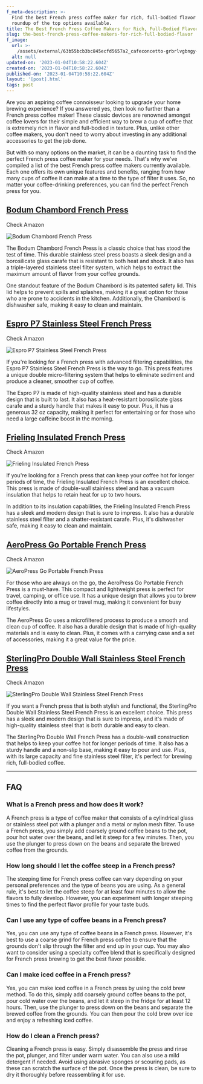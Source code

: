 ```yaml
---
f_meta-description: >-
  Find the best French press coffee maker for rich, full-bodied flavor with our
  roundup of the top options available.
title: The Best French Press Coffee Makers for Rich, Full-Bodied Flavor
slug: the-best-french-press-coffee-makers-for-rich-full-bodied-flavor
f_image:
  url: >-
    /assets/external/63b55bcb3bc845ecfd5657a2_cafeconcetto-grbrlvgbngy-unsplash201.jpg
  alt: null
updated-on: '2023-01-04T10:58:22.604Z'
created-on: '2023-01-04T10:58:22.604Z'
published-on: '2023-01-04T10:58:22.604Z'
layout: '[post].html'
tags: post
---
```


Are you an aspiring coffee connoisseur looking to upgrade your home brewing experience? If you answered yes, then look no further than a French press coffee maker! These classic devices are renowned amongst coffee lovers for their simple and efficient way to brew a cup of coffee that is extremely rich in flavor and full-bodied in texture. Plus, unlike other coffee makers, you don't need to worry about investing in any additional accessories to get the job done.

But with so many options on the market, it can be a daunting task to find the perfect French press coffee maker for your needs. That's why we've compiled a list of the best French press coffee makers currently available. Each one offers its own unique features and benefits, ranging from how many cups of coffee it can make at a time to the type of filter it uses. So, no matter your coffee-drinking preferences, you can find the perfect French press for you.

[Bodum Chambord French Press](https://www.amazon.com/Bodum-Chambord-French-Coffee-Chrome/dp/B00008XEWG/ref=sr_1_3?crid=3K75R464K2CNM&keywords=Bodum+Chambord+French+Press&qid=1672515431&sprefix=bodum+chambord+french+press%2Caps%2C313&sr=8-3)
------------------------------------------------------------------------------------------------------------------------------------------------------------------------------------------------------------------------------------------------

<a class="inline-button">Check Amazon</a>

![Bodum Chambord French Press](/assets/external/63b55a855bc74d5195a34ecd_61ueqjipanl.__AC_SX300_SY300_QL70_FMwebp_.webp)

The Bodum Chambord French Press is a classic choice that has stood the test of time. This durable stainless steel press boasts a sleek design and a borosilicate glass carafe that is resistant to both heat and shock. It also has a triple-layered stainless steel filter system, which helps to extract the maximum amount of flavor from your coffee grounds.

One standout feature of the Bodum Chambord is its patented safety lid. This lid helps to prevent spills and splashes, making it a great option for those who are prone to accidents in the kitchen. Additionally, the Chambord is dishwasher safe, making it easy to clean and maintain.

[Espro P7 Stainless Steel French Press](https://www.amazon.com/Espro-Coffee-Insulated-Polished-Stainless/dp/B011WTM97O/ref=sr_1_4?crid=3Q1SDP4TQW0OE&keywords=Espro+P3+Stainless+Steel+French+Press&qid=1672515446&sprefix=espro+p3+stainless+steel+french+press%2Caps%2C180&sr=8-4&ufe=app_do%3Aamzn1.fos.006c50ae-5d4c-4777-9bc0-4513d670b6bc)
------------------------------------------------------------------------------------------------------------------------------------------------------------------------------------------------------------------------------------------------------------------------------------------------------------------------------------------------

<a class="inline-button">Check Amazon</a>

![Espro P7 Stainless Steel French Press](/assets/external/63b55aa203127438bbf24f71_712b9kkpv7dl._AC_SX679_.webp)

If you're looking for a French press with advanced filtering capabilities, the Espro P7 Stainless Steel French Press is the way to go. This press features a unique double micro-filtering system that helps to eliminate sediment and produce a cleaner, smoother cup of coffee.

The Espro P7 is made of high-quality stainless steel and has a durable design that is built to last. It also has a heat-resistant borosilicate glass carafe and a sturdy handle that makes it easy to pour. Plus, it has a generous 32 oz capacity, making it perfect for entertaining or for those who need a large caffeine boost in the morning.

[Frieling Insulated French Press](https://www.amazon.com/Frieling-Stainless-Patented-Brushed-23-Ounce/dp/B004XGBM3G/ref=sr_1_5?crid=IQNG4223EW6W&keywords=Frieling+Insulated+French+Press&qid=1672515495&sprefix=frieling+insulated+french+press%2Caps%2C204&sr=8-5&ufe=app_do%3Aamzn1.fos.f5122f16-c3e8-4386-bf32-63e904010ad0)
--------------------------------------------------------------------------------------------------------------------------------------------------------------------------------------------------------------------------------------------------------------------------------------------------------------------------------

<a class="inline-button">Check Amazon</a>

![Frieling Insulated French Press](/assets/external/63b55ac73613264b9f0b1692_61mbdfq7b7l.__AC_SX300_SY300_QL70_FMwebp_.webp)

If you're looking for a French press that can keep your coffee hot for longer periods of time, the Frieling Insulated French Press is an excellent choice. This press is made of double-wall stainless steel and has a vacuum insulation that helps to retain heat for up to two hours.

In addition to its insulation capabilities, the Frieling Insulated French Press has a sleek and modern design that is sure to impress. It also has a durable stainless steel filter and a shatter-resistant carafe. Plus, it's dishwasher safe, making it easy to clean and maintain.

[AeroPress Go Portable French Press](https://www.amazon.com/AeroPress-Portable-Travel-Coffee-Press/dp/B07YVL8SF3/ref=sr_1_3?crid=LJYROFDZM8SW&keywords=AeroPress+Go+Portable+French+Press&qid=1672515510&sprefix=aeropress+go+portable+french+press%2Caps%2C225&sr=8-3)
-----------------------------------------------------------------------------------------------------------------------------------------------------------------------------------------------------------------------------------------------------------------------

<a class="inline-button">Check Amazon</a>

![AeroPress Go Portable French Press](/assets/external/63b497ed1724bf03d03dbc2d_51nun0cmhil._AC_SX679_.webp)

For those who are always on the go, the AeroPress Go Portable French Press is a must-have. This compact and lightweight press is perfect for travel, camping, or office use. It has a unique design that allows you to brew coffee directly into a mug or travel mug, making it convenient for busy lifestyles.

The AeroPress Go uses a microfiltered process to produce a smooth and clean cup of coffee. It also has a durable design that is made of high-quality materials and is easy to clean. Plus, it comes with a carrying case and a set of accessories, making it a great value for the price.

[SterlingPro Double Wall Stainless Steel French Press](https://www.amazon.com/SterlingPro-Filters-Enjoy-Granule-Free-Guaranteed-Accessory-Stainless/dp/B00MMQOZ1U/ref=sr_1_5?crid=9USZ6I740AXP&keywords=SterlingPro+Double+Wall+Stainless+Steel+French+Press&qid=1672515565&sprefix=sterlingpro+double+wall+stainless+steel+french+press%2Caps%2C216&sr=8-5)
------------------------------------------------------------------------------------------------------------------------------------------------------------------------------------------------------------------------------------------------------------------------------------------------------------------------------------------------------------

<a class="inline-button">Check Amazon</a>

![SterlingPro Double Wall Stainless Steel French Press](/assets/external/63b55b105bc74dd5c1a3c6d0_51levgmncrl._AC_SX679_.webp)

If you want a French press that is both stylish and functional, the SterlingPro Double Wall Stainless Steel French Press is an excellent choice. This press has a sleek and modern design that is sure to impress, and it's made of high-quality stainless steel that is both durable and easy to clean.

The SterlingPro Double Wall French Press has a double-wall construction that helps to keep your coffee hot for longer periods of time. It also has a sturdy handle and a non-slip base, making it easy to pour and use. Plus, with its large capacity and fine stainless steel filter, it's perfect for brewing rich, full-bodied coffee.

<hr>

FAQ
---

### What is a French press and how does it work?

A French press is a type of coffee maker that consists of a cylindrical glass or stainless steel pot with a plunger and a metal or nylon mesh filter. To use a French press, you simply add coarsely ground coffee beans to the pot, pour hot water over the beans, and let it steep for a few minutes. Then, you use the plunger to press down on the beans and separate the brewed coffee from the grounds.

### How long should I let the coffee steep in a French press?

The steeping time for French press coffee can vary depending on your personal preferences and the type of beans you are using. As a general rule, it's best to let the coffee steep for at least four minutes to allow the flavors to fully develop. However, you can experiment with longer steeping times to find the perfect flavor profile for your taste buds.

### Can I use any type of coffee beans in a French press?

Yes, you can use any type of coffee beans in a French press. However, it's best to use a coarse grind for French press coffee to ensure that the grounds don't slip through the filter and end up in your cup. You may also want to consider using a specialty coffee blend that is specifically designed for French press brewing to get the best flavor possible.

### Can I make iced coffee in a French press?

Yes, you can make iced coffee in a French press by using the cold brew method. To do this, simply add coarsely ground coffee beans to the pot, pour cold water over the beans, and let it steep in the fridge for at least 12 hours. Then, use the plunger to press down on the beans and separate the brewed coffee from the grounds. You can then pour the cold brew over ice and enjoy a refreshing iced coffee.

### How do I clean a French press?

Cleaning a French press is easy. Simply disassemble the press and rinse the pot, plunger, and filter under warm water. You can also use a mild detergent if needed. Avoid using abrasive sponges or scouring pads, as these can scratch the surface of the pot. Once the press is clean, be sure to dry it thoroughly before reassembling it for use.
